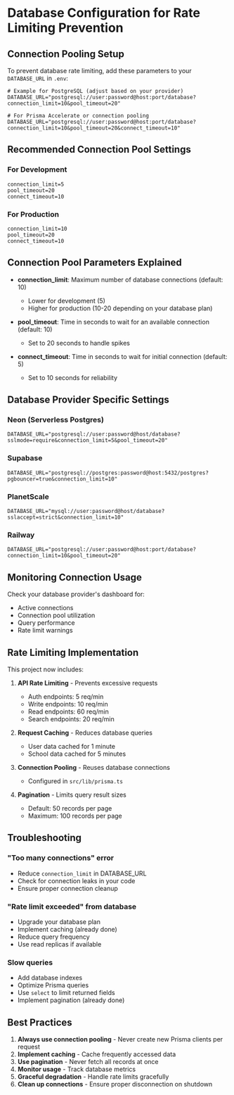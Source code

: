# Database Configuration for Rate Limiting Prevention

## Connection Pooling Setup

To prevent database rate limiting, add these parameters to your `DATABASE_URL` in `.env`:

```env
# Example for PostgreSQL (adjust based on your provider)
DATABASE_URL="postgresql://user:password@host:port/database?connection_limit=10&pool_timeout=20"

# For Prisma Accelerate or connection pooling
DATABASE_URL="postgresql://user:password@host:port/database?connection_limit=10&pool_timeout=20&connect_timeout=10"
```

## Recommended Connection Pool Settings

### For Development
```
connection_limit=5
pool_timeout=20
connect_timeout=10
```

### For Production
```
connection_limit=10
pool_timeout=20
connect_timeout=10
```

## Connection Pool Parameters Explained

- **connection_limit**: Maximum number of database connections (default: 10)
  - Lower for development (5)
  - Higher for production (10-20 depending on your database plan)
  
- **pool_timeout**: Time in seconds to wait for an available connection (default: 10)
  - Set to 20 seconds to handle spikes
  
- **connect_timeout**: Time in seconds to wait for initial connection (default: 5)
  - Set to 10 seconds for reliability

## Database Provider Specific Settings

### Neon (Serverless Postgres)
```env
DATABASE_URL="postgresql://user:password@host/database?sslmode=require&connection_limit=5&pool_timeout=20"
```

### Supabase
```env
DATABASE_URL="postgresql://postgres:password@host:5432/postgres?pgbouncer=true&connection_limit=10"
```

### PlanetScale
```env
DATABASE_URL="mysql://user:password@host/database?sslaccept=strict&connection_limit=10"
```

### Railway
```env
DATABASE_URL="postgresql://user:password@host:port/database?connection_limit=10&pool_timeout=20"
```

## Monitoring Connection Usage

Check your database provider's dashboard for:
- Active connections
- Connection pool utilization
- Query performance
- Rate limit warnings

## Rate Limiting Implementation

This project now includes:

1. **API Rate Limiting** - Prevents excessive requests
   - Auth endpoints: 5 req/min
   - Write endpoints: 10 req/min
   - Read endpoints: 60 req/min
   - Search endpoints: 20 req/min

2. **Request Caching** - Reduces database queries
   - User data cached for 1 minute
   - School data cached for 5 minutes

3. **Connection Pooling** - Reuses database connections
   - Configured in `src/lib/prisma.ts`

4. **Pagination** - Limits query result sizes
   - Default: 50 records per page
   - Maximum: 100 records per page

## Troubleshooting

### "Too many connections" error
- Reduce `connection_limit` in DATABASE_URL
- Check for connection leaks in your code
- Ensure proper connection cleanup

### "Rate limit exceeded" from database
- Upgrade your database plan
- Implement caching (already done)
- Reduce query frequency
- Use read replicas if available

### Slow queries
- Add database indexes
- Optimize Prisma queries
- Use `select` to limit returned fields
- Implement pagination (already done)

## Best Practices

1. **Always use connection pooling** - Never create new Prisma clients per request
2. **Implement caching** - Cache frequently accessed data
3. **Use pagination** - Never fetch all records at once
4. **Monitor usage** - Track database metrics
5. **Graceful degradation** - Handle rate limits gracefully
6. **Clean up connections** - Ensure proper disconnection on shutdown
